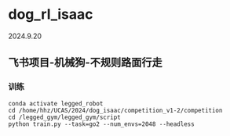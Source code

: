 # dog_rl_isaac
2024.9.20

## 飞书项目-机械狗-不规则路面行走
### 训练
```
conda activate legged_robot
cd /home/hhz/UCAS/2024/dog_isaac/competition_v1-2/competition
cd /legged_gym/legged_gym/script
python train.py --task=go2 --num_envs=2048 --headless


```
